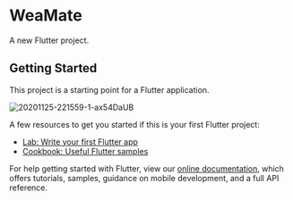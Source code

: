 # WeaMate

A new Flutter project.

## Getting Started

This project is a starting point for a Flutter application.

![20201125-221559-1-ax54DaUB](https://user-images.githubusercontent.com/64021665/100264148-73c60080-2f74-11eb-91c3-15107107e9de.gif)


A few resources to get you started if this is your first Flutter project:

- [Lab: Write your first Flutter app](https://flutter.dev/docs/get-started/codelab)
- [Cookbook: Useful Flutter samples](https://flutter.dev/docs/cookbook)

For help getting started with Flutter, view our
[online documentation](https://flutter.dev/docs), which offers tutorials,
samples, guidance on mobile development, and a full API reference.
